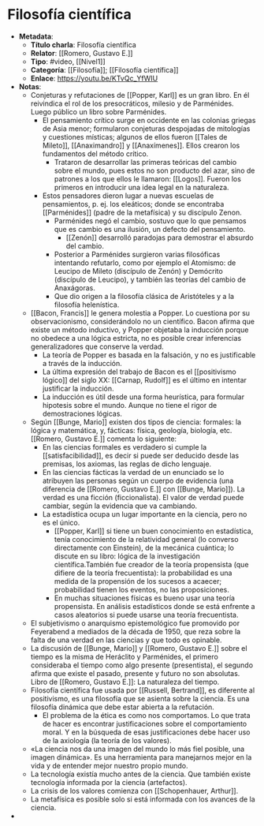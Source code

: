 # Filosofía científica

- **Metadata**:
	- **Título charla**: Filosofía científica
	- **Relator**: [[Romero, Gustavo E.]]
	- **Tipo**: #video, [[Nivel1]]
	- **Categoría**: [[Filosofía]]; [[Filosofía científica]]
	- **Enlace**: https://youtu.be/KTvQc_YfWIU
- **Notas**:
	- Conjeturas y refutaciones de [[Popper, Karl]] es un gran libro. En él reivindica el rol de los presocráticos, milesio y de Parménides. Luego público un libro sobre Parménides.
		- El pensamiento crítico surge en occidente en las colonias griegas de Asia menor; formularon conjeturas despojadas de mitologías y cuestiones místicas; algunos de ellos fueron [[Tales de Mileto]], [[Anaximandro]] y [[Anaxímenes]]. Ellos crearon los fundamentos del método crítico.
			- Trataron de desarrollar las primeras teóricas del cambio sobre el mundo, pues estos no son producto del azar, sino de patrones a los que ellos le llamaron: [[Logos]]. Fueron los primeros en introducir una idea legal en la naturaleza.
		- Estos pensadores dieron lugar a nuevas escuelas de pensamientos, p. ej. los eleáticos; donde se encontraba [[Parménides]] (padre de la metafísica) y su discípulo Zenon.
			- Parménides negó el cambio, sostuvo que lo que pensamos que es cambio es una ilusión, un defecto del pensamiento.
				- [[Zenón]] desarrolló paradojas para demostrar el absurdo del cambio.
			- Posterior a Parménides surgieron varias filosóficas intentando refutarlo, como por ejemplo el Atomismo: de Leucipo de Mileto (discípulo de Zenón) y Demócrito (discípulo de Leucipo), y también las teorías del cambio de Anaxágoras.
			- Que dio origen a la filosofía clásica de Aristóteles y a la filosofía helenística.
	- [[Bacon, Francis]] le genera molestia a Popper. Lo cuestiona por su observacionismo, considerándolo no un científico. Bacon afirma que existe un método inductivo, y Popper objetaba la inducción porque no obedece a una lógica estricta, no es posible crear inferencias generalizadores que conserve la verdad.
		- La teoría de Popper es basada en la falsación, y no es justificable a través de la inducción.
		- La última expresión del trabajo de Bacon es el [[positivismo lógico]] del siglo XX: [[Carnap, Rudolf]] es el último en intentar justificar la inducción.
		- La inducción es útil desde una forma heurística, para formular hipotesis sobre el mundo. Aunque no tiene el rigor de demostraciones lógicas.
	- Según [[Bunge, Mario]] existen dos tipos de ciencia: formales: la lógica y matemática, y, fácticas: física, geología, biología, etc. [[Romero, Gustavo E.]] comenta lo siguiente:
		- En las ciencias formales es verdadero si cumple la [[satisfacibilidad]], es decir si puede ser deducido desde las premisas, los axiomas, las reglas de dicho lenguaje.
		- En las ciencias fácticas la verdad de un enunciado se lo atribuyen las personas según un cuerpo de evidencia (una diferencia de [[Romero, Gustavo E.]] con [[Bunge, Mario]]). La verdad es una ficción (ficcionalista). El valor de verdad puede cambiar, según la evidencia que va cambiando.
		- La estadística ocupa un lugar importante en la ciencia, pero no es el único.
			- [[Popper, Karl]] si tiene un buen conocimiento en estadística, tenía conocimiento de la relatividad general (lo converso directamente con Einstein), de la mecánica cuántica; lo discute en su libro: lógica de la investigación científica.También fue creador de la teoría propensista (que difiere de la teoría frecuentista): la probabilidad es una medida de la propensión de los sucesos a acaecer; probabilidad tienen los eventos, no las proposiciones.
			- En muchas situaciones físicas es bueno usar una teoría propensista. En análisis estadísticos donde se está enfrente a casos aleatorios si puede usarse una teoría frecuentista.
	- El subjetivismo o anarquismo epistemológico fue promovido por Feyerabend a mediados de la década de 1950, que reza sobre la falta de una verdad en las ciencias y que todo es opinable.
	- La discusión de [[Bunge, Mario]] y [[Romero, Gustavo E.]] sobre el tiempo es la misma de Heráclito y Parménides, el primero consideraba el tiempo como algo presente (presentista), el segundo afirma que existe el pasado, presente y futuro no son absolutas. Libro de [[Romero, Gustavo E.]]: La naturaleza del tiempo.
	- Filosofía científica fue usada por [[Russell, Bertrand]], es diferente al positivismo, es una filosofía que se asienta sobre la ciencia. Es una filosofía dinámica que debe estar abierta a la refutación.
		- El problema de la ética es como nos comportamos. Lo que trata de hacer es encontrar justificaciones sobre el comportamiento moral. Y en la búsqueda de esas justificaciones debe hacer uso de la axiología (la teoría de los valores).
	- «La ciencia nos da una imagen del mundo lo más fiel posible, una imagen dinámica». Es una herramienta para manejarnos mejor en la vida y de entender mejor nuestro propio mundo.
	- La tecnología existía mucho antes de la ciencia. Que también existe tecnología informada por la ciencia (artefactos).
	- La crisis de los valores comienza con [[Schopenhauer, Arthur]].
	- La metafísica es posible solo si está informada con los avances de la ciencia.
- 
